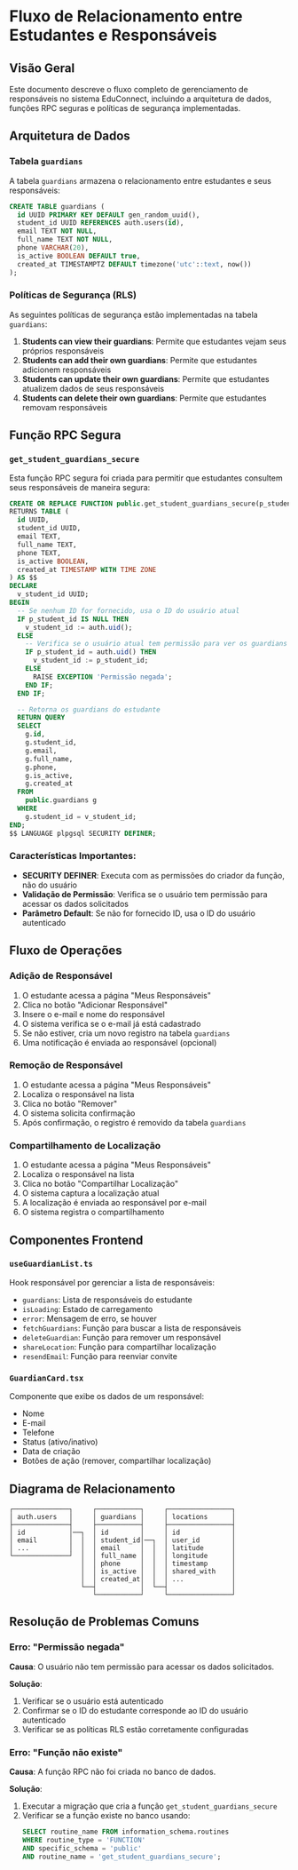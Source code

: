 
# Fluxo de Relacionamento entre Estudantes e Responsáveis

## Visão Geral

Este documento descreve o fluxo completo de gerenciamento de responsáveis no sistema EduConnect, incluindo a arquitetura de dados, funções RPC seguras e políticas de segurança implementadas.

## Arquitetura de Dados

### Tabela `guardians`

A tabela `guardians` armazena o relacionamento entre estudantes e seus responsáveis:

```sql
CREATE TABLE guardians (
  id UUID PRIMARY KEY DEFAULT gen_random_uuid(),
  student_id UUID REFERENCES auth.users(id),
  email TEXT NOT NULL,
  full_name TEXT NOT NULL,
  phone VARCHAR(20),
  is_active BOOLEAN DEFAULT true,
  created_at TIMESTAMPTZ DEFAULT timezone('utc'::text, now())
);
```

### Políticas de Segurança (RLS)

As seguintes políticas de segurança estão implementadas na tabela `guardians`:

1. **Students can view their guardians**: Permite que estudantes vejam seus próprios responsáveis
2. **Students can add their own guardians**: Permite que estudantes adicionem responsáveis
3. **Students can update their own guardians**: Permite que estudantes atualizem dados de seus responsáveis
4. **Students can delete their own guardians**: Permite que estudantes removam responsáveis

## Função RPC Segura

### `get_student_guardians_secure`

Esta função RPC segura foi criada para permitir que estudantes consultem seus responsáveis de maneira segura:

```sql
CREATE OR REPLACE FUNCTION public.get_student_guardians_secure(p_student_id UUID DEFAULT NULL)
RETURNS TABLE (
  id UUID,
  student_id UUID,
  email TEXT,
  full_name TEXT,
  phone TEXT,
  is_active BOOLEAN,
  created_at TIMESTAMP WITH TIME ZONE
) AS $$
DECLARE
  v_student_id UUID;
BEGIN
  -- Se nenhum ID for fornecido, usa o ID do usuário atual
  IF p_student_id IS NULL THEN
    v_student_id := auth.uid();
  ELSE
    -- Verifica se o usuário atual tem permissão para ver os guardians do estudante fornecido
    IF p_student_id = auth.uid() THEN
      v_student_id := p_student_id;
    ELSE
      RAISE EXCEPTION 'Permissão negada';
    END IF;
  END IF;

  -- Retorna os guardians do estudante
  RETURN QUERY
  SELECT 
    g.id,
    g.student_id,
    g.email,
    g.full_name,
    g.phone,
    g.is_active,
    g.created_at
  FROM 
    public.guardians g
  WHERE 
    g.student_id = v_student_id;
END;
$$ LANGUAGE plpgsql SECURITY DEFINER;
```

### Características Importantes:

- **SECURITY DEFINER**: Executa com as permissões do criador da função, não do usuário
- **Validação de Permissão**: Verifica se o usuário tem permissão para acessar os dados solicitados
- **Parâmetro Default**: Se não for fornecido ID, usa o ID do usuário autenticado

## Fluxo de Operações

### Adição de Responsável

1. O estudante acessa a página "Meus Responsáveis"
2. Clica no botão "Adicionar Responsável"
3. Insere o e-mail e nome do responsável
4. O sistema verifica se o e-mail já está cadastrado
5. Se não estiver, cria um novo registro na tabela `guardians`
6. Uma notificação é enviada ao responsável (opcional)

### Remoção de Responsável

1. O estudante acessa a página "Meus Responsáveis"
2. Localiza o responsável na lista
3. Clica no botão "Remover"
4. O sistema solicita confirmação
5. Após confirmação, o registro é removido da tabela `guardians`

### Compartilhamento de Localização

1. O estudante acessa a página "Meus Responsáveis"
2. Localiza o responsável na lista
3. Clica no botão "Compartilhar Localização"
4. O sistema captura a localização atual
5. A localização é enviada ao responsável por e-mail
6. O sistema registra o compartilhamento

## Componentes Frontend

### `useGuardianList.ts`

Hook responsável por gerenciar a lista de responsáveis:

- `guardians`: Lista de responsáveis do estudante
- `isLoading`: Estado de carregamento
- `error`: Mensagem de erro, se houver
- `fetchGuardians`: Função para buscar a lista de responsáveis
- `deleteGuardian`: Função para remover um responsável
- `shareLocation`: Função para compartilhar localização
- `resendEmail`: Função para reenviar convite

### `GuardianCard.tsx`

Componente que exibe os dados de um responsável:

- Nome
- E-mail
- Telefone
- Status (ativo/inativo)
- Data de criação
- Botões de ação (remover, compartilhar localização)

## Diagrama de Relacionamento

```
┌──────────────┐     ┌───────────┐     ┌────────────────┐
│ auth.users   │     │ guardians │     │ locations      │
├──────────────┤     ├───────────┤     ├────────────────┤
│ id           │──┐  │ id        │     │ id             │
│ email        │  │  │ student_id│──┐  │ user_id        │
│ ...          │  │  │ email     │  │  │ latitude       │
└──────────────┘  │  │ full_name │  │  │ longitude      │
                  │  │ phone     │  │  │ timestamp      │
                  │  │ is_active │  │  │ shared_with    │
                  │  │ created_at│  │  │ ...            │
                  └──┤           │  └──┤                │
                     └───────────┘     └────────────────┘
```

## Resolução de Problemas Comuns

### Erro: "Permissão negada"

**Causa**: O usuário não tem permissão para acessar os dados solicitados.

**Solução**: 
1. Verificar se o usuário está autenticado
2. Confirmar se o ID do estudante corresponde ao ID do usuário autenticado
3. Verificar se as políticas RLS estão corretamente configuradas

### Erro: "Função não existe"

**Causa**: A função RPC não foi criada no banco de dados.

**Solução**:
1. Executar a migração que cria a função `get_student_guardians_secure`
2. Verificar se a função existe no banco usando:
   ```sql
   SELECT routine_name FROM information_schema.routines 
   WHERE routine_type = 'FUNCTION' 
   AND specific_schema = 'public'
   AND routine_name = 'get_student_guardians_secure';
   ```
